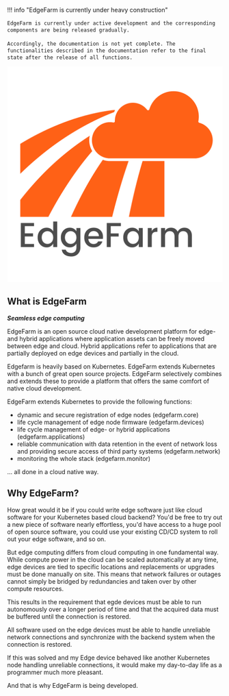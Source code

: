 !!! info "EdgeFarm is currently under heavy construction"

    EdgeFarm is currently under active development and the corresponding components are being released gradually.

    Accordingly, the documentation is not yet complete. The functionalities described in the documentation refer to the final state after the release of all functions.

![](assets/EdgeFarmLogo_with_text.png)

## What is EdgeFarm

***Seamless edge computing***

EdgeFarm is an open source cloud native development platform for edge- and hybrid applications where application assets can be freely moved between edge and cloud. Hybrid applications refer to applications that are partially deployed on edge devices and partially in the cloud.

Edgefarm is heavily based on Kubernetes. EdgeFarm extends Kubernetes with a bunch of great open source projects. EdgeFarm selectively combines and extends these to provide a platform that offers the same comfort of native cloud development.

EdgeFarm extends Kubernetes to provide the following functions:

* dynamic and secure registration of edge nodes (edgefarm.core)
* life cycle management of edge node firmware (edgefarm.devices)
* life cycle management of edge- or hybrid applications (edgefarm.applications)
* reliable communication with data retention in the event of network loss and providing secure access of  third party systems (edgefarm.network)
* monitoring the whole stack (edgefarm.monitor)

... all done in a cloud native way.

## Why EdgeFarm?

How great would it be if you could write edge software just like cloud software for your Kubernetes based cloud backend? You'd be free to try out a new piece of software nearly effortless, you'd have access to a huge pool of open source software, you could use your existing CD/CD system to roll out your edge software, and so on.

But edge computing differs from cloud computing in one fundamental way. While compute power in the cloud can be scaled automatically at any time, edge devices are tied to specific locations and replacements or upgrades must be done manually on site. This means that network failures or outages cannot simply be bridged by redundancies and taken over by other compute resources.

This results in the requirement that egde devices must be able to run autonomously over a longer period of time and that the acquired data must be buffered until the connection is restored.

All software used on the edge devices must be able to handle unreliable network connections and synchronize with the backend system when the connection is restored.

If this was solved and my Edge device behaved like another Kubernetes node handling unreliable connections, it would make my day-to-day life as a programmer much more pleasant.

And that is why EdgeFarm is being developed.
